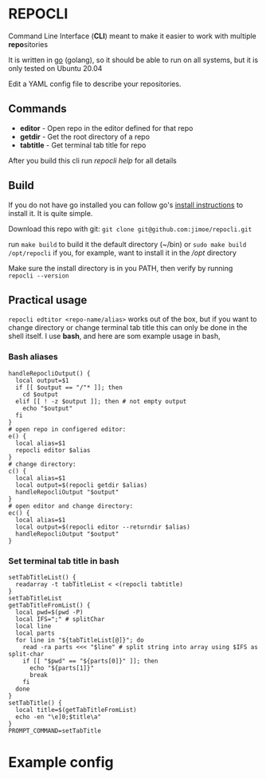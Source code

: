 # REPOCLI

Command Line Interface (**CLI**) meant to make it easier to work with multiple **repo**sitories

It is written in [go](https://golang.org/) (golang), so it should be able to run on all systems, but it is only tested on Ubuntu 20.04

Edit a YAML config file to describe your repositories.

## Commands

* **editor** - Open repo in the editor defined for that repo
* **getdir** - Get the root directory of a repo
* **tabtitle** - Get terminal tab title for repo

After you build this cli run *repocli help* for all details

## Build

If you do not have go installed you can follow go's [install instructions](https://golang.org/doc/install) to install it.  It is quite simple.

Download this repo with git: `git clone git@github.com:jimoe/repocli.git`

run `make build` to build it the default directory (~/bin)
or `sudo make build /opt/repocli` if you, for example, want to install it in the */opt* directory

Make sure the install directory is in you PATH, then verify by running `repocli --version`

## Practical usage

`repocli edtitor <repo-name/alias>` works out of the box, but if you want to change directory or change terminal tab title this can only be done in the shell itself.  I use **bash**, and here are som example usage in bash,

### Bash aliases

```shell
handleRepocliOutput() {
  local output=$1
  if [[ $output == "/"* ]]; then
    cd $output
  elif [[ ! -z $output ]]; then # not empty output
    echo "$output"
  fi
}
# open repo in configered editor:
e() {
  local alias=$1
  repocli editor $alias
}
# change directory:
c() {
  local alias=$1
  local output=$(repocli getdir $alias)
  handleRepocliOutput "$output"
}
# open editor and change directory:
ec() {
  local alias=$1
  local output=$(repocli editor --returndir $alias)
  handleRepocliOutput "$output"
}
```

### Set terminal tab title in bash
```shell
setTabTitleList() {
  readarray -t tabTitleList < <(repocli tabtitle)
}
setTabTitleList
getTabTitleFromList() {
  local pwd=$(pwd -P)
  local IFS=";" # splitChar
  local line
  local parts
  for line in "${tabTitleList[@]}"; do
    read -ra parts <<< "$line" # split string into array using $IFS as split-char
    if [[ "$pwd" == "${parts[0]}" ]]; then
      echo "${parts[1]}"
      break
    fi
  done
}
setTabTitle() {
  local title=$(getTabTitleFromList)
  echo -en "\e]0;$title\a"
}
PROMPT_COMMAND=setTabTitle
```

# Example config
